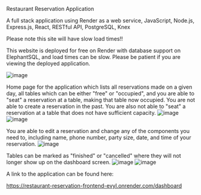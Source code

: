 Restaurant Reservation Application

A full stack application using Render as a web service, JavaScript, Node.js, Express.js, React, RESTful API, PostgreSQL, Knex

Please note this site will have slow load times!!

This website is deployed for free on Render with database support on ElephantSQL, and load times can be slow. Please be patient if you are viewing the deployed application. 


![image](https://user-images.githubusercontent.com/105070505/218156974-abc21ce5-6be8-4550-9be8-3460cf078171.png)

Home page for the application which lists all reservations made on a given day, all tables which can be either "free" or "occupied", and you are able to "seat" a reservation at a table, making that table now occupied. You are not able to create a reservation in the past. You are also not able to "seat" a reservation at a table that does not have sufficient capacity. 
![image](https://user-images.githubusercontent.com/105070505/218158739-a3a564a2-ded2-46bf-b79e-259bd3b1fdd6.png)
![image](https://user-images.githubusercontent.com/105070505/218158781-c410da2f-f82b-46ea-ae87-640c5fdf6d3c.png)


You are able to edit a reservation and change any of the components you need to, including name, phone number, party size, date, and time of your reservation.
![image](https://user-images.githubusercontent.com/105070505/218158637-450dd033-c7e0-449a-80a5-6b02a7072d13.png)


Tables can be marked as "finished" or "cancelled" where they will not longer show up on the dashboard screen.
![image](https://user-images.githubusercontent.com/105070505/218158911-e2f6952e-14fe-4909-aa5b-c41c3b15003d.png)
![image](https://user-images.githubusercontent.com/105070505/218158970-9ff53b19-7bf2-4c0a-a85a-7c00fd97d038.png)


A link to the application can be found here:

https://restaurant-reservation-frontend-evyl.onrender.com/dashboard
